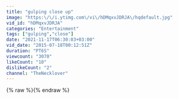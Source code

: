 ```yaml
---
title: "gulping close up"
image: "https:\/\/i.ytimg.com\/vi\/hDMqxvJDRJA\/hqdefault.jpg"
vid_id: "hDMqxvJDRJA"
categories: "Entertainment"
tags: ["gulping","close"]
date: "2021-11-17T06:30:03+03:00"
vid_date: "2015-07-18T00:12:51Z"
duration: "PT6S"
viewcount: "3070"
likeCount: "10"
dislikeCount: "2"
channel: "TheNecklover"
---
```

{% raw %}{% endraw %}
